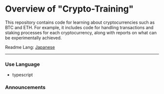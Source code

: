 # Overview of "Crypto-Training"
This repository contains code for learning about cryptocurrencies such as BTC and ETH. For example, it includes code for handling transactions and staking processes for each cryptocurrency, along with reports on what can be experimentally achieved.

Readme Lang: [Japanese](./README-ja.me)

---

### Use Language
- typescript


### Announcements
